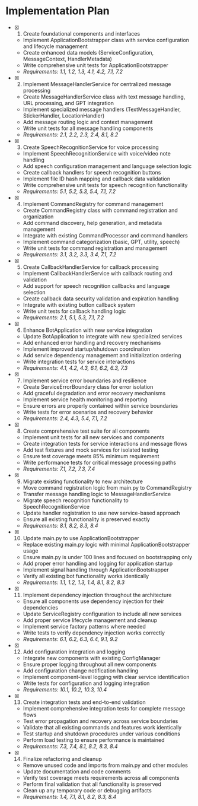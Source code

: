 # Implementation Plan

- [x] 1. Create foundational components and interfaces
  - Implement ApplicationBootstrapper class with service configuration and lifecycle management
  - Create enhanced data models (ServiceConfiguration, MessageContext, HandlerMetadata)
  - Write comprehensive unit tests for ApplicationBootstrapper
  - _Requirements: 1.1, 1.2, 1.3, 4.1, 4.2, 7.1, 7.2_

- [x] 2. Implement MessageHandlerService for centralized message processing
  - Create MessageHandlerService class with text message handling, URL processing, and GPT integration
  - Implement specialized message handlers (TextMessageHandler, StickerHandler, LocationHandler)
  - Add message routing logic and context management
  - Write unit tests for all message handling components
  - _Requirements: 2.1, 2.2, 2.3, 2.4, 8.1, 8.2_

- [x] 3. Create SpeechRecognitionService for voice processing
  - Implement SpeechRecognitionService with voice/video note handling
  - Add speech configuration management and language selection logic
  - Create callback handlers for speech recognition buttons
  - Implement file ID hash mapping and callback data validation
  - Write comprehensive unit tests for speech recognition functionality
  - _Requirements: 5.1, 5.2, 5.3, 5.4, 7.1, 7.2_

- [x] 4. Implement CommandRegistry for command management
  - Create CommandRegistry class with command registration and organization
  - Add command discovery, help generation, and metadata management
  - Integrate with existing CommandProcessor and command handlers
  - Implement command categorization (basic, GPT, utility, speech)
  - Write unit tests for command registration and management
  - _Requirements: 3.1, 3.2, 3.3, 3.4, 7.1, 7.2_

- [x] 5. Create CallbackHandlerService for callback processing
  - Implement CallbackHandlerService with callback routing and validation
  - Add support for speech recognition callbacks and language selection
  - Create callback data security validation and expiration handling
  - Integrate with existing button callback system
  - Write unit tests for callback handling logic
  - _Requirements: 2.1, 5.1, 5.3, 7.1, 7.2_

- [x] 6. Enhance BotApplication with new service integration
  - Update BotApplication to integrate with new specialized services
  - Add enhanced error handling and recovery mechanisms
  - Implement improved startup/shutdown coordination
  - Add service dependency management and initialization ordering
  - Write integration tests for service interactions
  - _Requirements: 4.1, 4.2, 4.3, 6.1, 6.2, 6.3, 7.3_

- [x] 7. Implement service error boundaries and resilience
  - Create ServiceErrorBoundary class for error isolation
  - Add graceful degradation and error recovery mechanisms
  - Implement service health monitoring and reporting
  - Ensure errors are properly contained within service boundaries
  - Write tests for error scenarios and recovery behavior
  - _Requirements: 2.4, 4.3, 5.4, 7.1, 7.2_

- [x] 8. Create comprehensive test suite for all components
  - Implement unit tests for all new services and components
  - Create integration tests for service interactions and message flows
  - Add test fixtures and mock services for isolated testing
  - Ensure test coverage meets 85% minimum requirement
  - Write performance tests for critical message processing paths
  - _Requirements: 7.1, 7.2, 7.3, 7.4_

- [x] 9. Migrate existing functionality to new architecture
  - Move command registration logic from main.py to CommandRegistry
  - Transfer message handling logic to MessageHandlerService
  - Migrate speech recognition functionality to SpeechRecognitionService
  - Update handler registration to use new service-based approach
  - Ensure all existing functionality is preserved exactly
  - _Requirements: 8.1, 8.2, 8.3, 8.4_

- [x] 10. Update main.py to use ApplicationBootstrapper
  - Replace existing main.py logic with minimal ApplicationBootstrapper usage
  - Ensure main.py is under 100 lines and focused on bootstrapping only
  - Add proper error handling and logging for application startup
  - Implement signal handling through ApplicationBootstrapper
  - Verify all existing bot functionality works identically
  - _Requirements: 1.1, 1.2, 1.3, 1.4, 8.1, 8.2, 8.3_

- [x] 11. Implement dependency injection throughout the architecture
  - Ensure all components use dependency injection for their dependencies
  - Update ServiceRegistry configuration to include all new services
  - Add proper service lifecycle management and cleanup
  - Implement service factory patterns where needed
  - Write tests to verify dependency injection works correctly
  - _Requirements: 6.1, 6.2, 6.3, 6.4, 9.1, 9.2_

- [x] 12. Add configuration integration and logging
  - Integrate new components with existing ConfigManager
  - Ensure proper logging throughout all new components
  - Add configuration change notification handling
  - Implement component-level logging with clear service identification
  - Write tests for configuration and logging integration
  - _Requirements: 10.1, 10.2, 10.3, 10.4_

- [x] 13. Create integration tests and end-to-end validation
  - Implement comprehensive integration tests for complete message flows
  - Test error propagation and recovery across service boundaries
  - Validate that all existing commands and features work identically
  - Test startup and shutdown procedures under various conditions
  - Perform load testing to ensure performance is maintained
  - _Requirements: 7.3, 7.4, 8.1, 8.2, 8.3, 8.4_

- [x] 14. Finalize refactoring and cleanup
  - Remove unused code and imports from main.py and other modules
  - Update documentation and code comments
  - Verify test coverage meets requirements across all components
  - Perform final validation that all functionality is preserved
  - Clean up any temporary code or debugging artifacts
  - _Requirements: 1.4, 7.1, 8.1, 8.2, 8.3, 8.4_